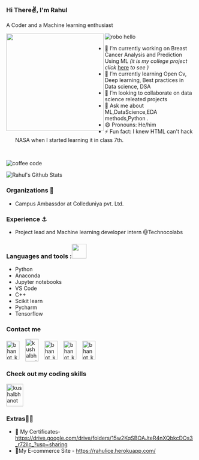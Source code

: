 ### Hi There✌, I'm  Rahul 
A Coder and a Machine learning enthusiast<br>

<img align="left" width="260" height="260" src="https://media.giphy.com/media/USV0ym3bVWQJJmNu3N/giphy.gif">

![robo hello](https://user-images.githubusercontent.com/51138087/93663951-39922d00-fa20-11ea-952b-48da7a6e5381.gif)<br>


- 🔭 I’m currently working on Breast Cancer Analysis and Prediction Using ML *(it is my college project click* <a href=https://github.com/Rahulraj31/Breast-Cancer-Analysis-and-    Prediction-Using-ML>here</a> *to see )*
- 🌱 I’m currently learning Open Cv, Deep learning, Best practices in Data science, DSA 
- 👯 I’m looking to collaborate on data science releated projects
- 💬 Ask me about  ML,DataScience,EDA methods,Python .
- 😄 Pronouns: He/him
- ⚡ Fun fact: I knew HTML can't hack NASA  when I started learning it in class 7th.

<br>

![coffee code](https://media.giphy.com/media/ZVik7pBtu9dNS/giphy.gif)

![Rahul's Github Stats](https://github-readme-stats.vercel.app/api?username=Rahulraj31&&show_icons=true&title_color=ffffff&icon_color=bb2acf&text_color=daf7dc&bg_color=151515)

### Organizations 🏢

- Campus Ambassdor at Colleduniya pvt. Ltd.

### Experience ⚓ 

- Project lead and Machine learning developer intern @Technocolabs

### Languages and tools :<img src="https://camo.githubusercontent.com/40dff491d4e8123af55298ef908faedb66c463e5/68747470733a2f2f6d656469612e67697068792e636f6d2f6d656469612f57556c706c634d704f43456d5447427442572f67697068792e676966" width="39px">


- Python
- Anaconda
- Jupyter notebooks
- VS Code
- C++
- Scikit learn
- Pycharm
- Tensorflow

### Contact me

<p align="left">
   <a href="mailto:pandeyrahulraj99@gmail.com"><img align="center" src="https://cdn.jsdelivr.net/npm/simple-icons@3.0.1/icons/gmail.svg" alt="bhanot_kushal" height="50" width="35" /></a> &nbsp;&nbsp;
  <a href="https://www.linkedin.com/in/rahul-raj-pandey-60b5861b1" target="_blank"><img align="center" src="https://cdn.jsdelivr.net/npm/simple-icons@3.0.1/icons/linkedin.svg" alt="kushalbhanot" height="60" width="35" /></a> &nbsp;&nbsp;
<a href="https://www.kaggle.com/rahulrajpandey31"><img align="center" src="https://cdn.jsdelivr.net/npm/simple-icons@3.0.1/icons/kaggle.svg" alt="bhanot_kushal" height="50" width="35" /></a> &nbsp;&nbsp;
  <a href="https://www.instagram.com/they.call.me.lunatic/"><img align="center" src="https://cdn.jsdelivr.net/npm/simple-icons@3.0.1/icons/instagram.svg" alt="bhanot_kushal" height="50" width="35" /></a> &nbsp;&nbsp;
    <a href="https://www.snapchat.com/add/lunatic.rahul"><img align="center" src="https://cdn.jsdelivr.net/npm/simple-icons@3.0.1/icons/snapchat.svg" alt="bhanot_kushal" height="50" width="35" /></a> &nbsp;&nbsp;

</p>

### Check out my coding skills
<p align="left">
  <a href="https://www.hackerrank.com/pandeyrahulraj99" target="_blank"><img align="center" src="https://cdn.jsdelivr.net/npm/simple-icons@3.0.1/icons/hackerrank.svg" alt="kushalbhanot" height="60" width="45" /></a> &nbsp;&nbsp;
</p>

### Extras🎈🎈
- 📄 My Certificates-https://drive.google.com/drive/folders/15w2KqSBOAJteR4nXQbkcDOs3_r72ilc_?usp=sharing
- 🎁My E-commerce Site - https://rahulice.herokuapp.com/
  
  
  
 
